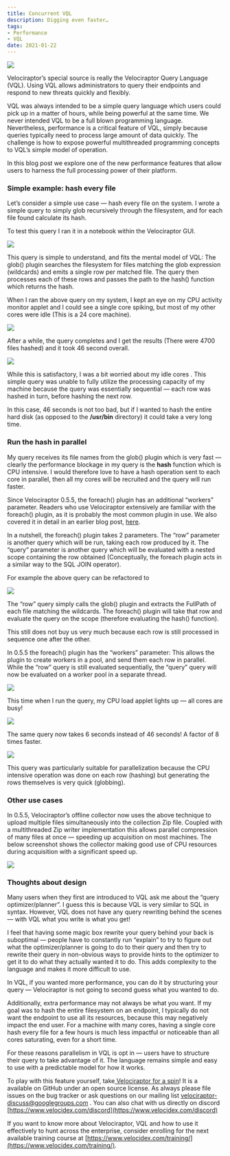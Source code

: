 ```yaml
---
title: Concurrent VQL
description: Digging even faster…
tags:
- Performance
- VQL
date: 2021-01-22
---
```


![](../../img/0O-0AL55-9dX4uKDn?width=600px)

Velociraptor’s special source is really the Velociraptor Query Language (VQL). Using VQL allows administrators to query their endpoints and respond to new threats quickly and flexibly.

VQL was always intended to be a simple query language which users could pick up in a matter of hours, while being powerful at the same time. We never intended VQL to be a full blown programming language. Nevertheless, performance is a critical feature of VQL, simply because queries typically need to process large amount of data quickly. The challenge is how to expose powerful multithreaded programming concepts to VQL’s simple model of operation.

In this blog post we explore one of the new performance features that allow users to harness the full processing power of their platform.

### Simple example: hash every file

Let’s consider a simple use case — hash every file on the system. I wrote a simple query to simply glob recursively through the filesystem, and for each file found calculate its hash.

To test this query I ran it in a notebook within the Velociraptor GUI.

![](../../img/1lKdoOeFNUK3S0Jfoc5hjAg.png)

This query is simple to understand, and fits the mental model of VQL: The glob() plugin searches the filesystem for files matching the glob expression (wildcards) and emits a single row per matched file. The query then processes each of these rows and passes the path to the hash() function which returns the hash.

When I ran the above query on my system, I kept an eye on my CPU activity monitor applet and I could see a single core spiking, but most of my other cores were idle (This is a 24 core machine).

![](../../img/1AqHCS0ooUVU6uu_d1MbwQA.png)

After a while, the query completes and I get the results (There were 4700 files hashed) and it took 46 second overall.

![](../../img/1_x-w8bzPKcgDxIpemcuAvg.png)

While this is satisfactory, I was a bit worried about my idle cores . This simple query was unable to fully utilize the processing capacity of my machine because the query was essentially sequential — each row was hashed in turn, before hashing the next row.

In this case, 46 seconds is not too bad, but if I wanted to hash the entire hard disk (as opposed to the **/usr/bin** directory) it could take a very long time.

### Run the hash in parallel

My query receives its file names from the glob() plugin which is very fast — clearly the performance blockage in my query is the **hash** function which is CPU intensive. I would therefore love to have a hash operation sent to each core in parallel, then all my cores will be recruited and the query will run faster.

Since Velociraptor 0.5.5, the foreach() plugin has an additional “workers” parameter. Readers who use Velociraptor extensively are familiar with the foreach() plugin, as it is probably the most common plugin in use. We also covered it in detail in an earlier blog post, [here](https://medium.com/velociraptor-ir/the-velociraptor-query-language-pt-2-fe92bb7aa150).

In a nutshell, the foreach() plugin takes 2 parameters. The “row” parameter is another query which will be run, taking each row produced by it. The “query” parameter is another query which will be evaluated with a nested scope containing the row obtained (Conceptually, the foreach plugin acts in a similar way to the SQL JOIN operator).

For example the above query can be refactored to

![](../../img/1yQZMsoGUDzFNoHNBDvqXSg.png)

The “row” query simply calls the glob() plugin and extracts the FullPath of each file matching the wildcards. The foreach() plugin will take that row and evaluate the query on the scope (therefore evaluating the hash() function).

This still does not buy us very much because each row is still processed in sequence one after the other.

In 0.5.5 the foreach() plugin has the “workers” parameter: This allows the plugin to create workers in a pool, and send them each row in parallel. While the “row” query is still evaluated sequentially, the “query” query will now be evaluated on a worker pool in a separate thread.

![](../../img/1g18d_ZqooGZyGFtBVgTpFg.png)

This time when I run the query, my CPU load applet lights up — all cores are busy!

![](../../img/1WW4I3UqyHiQ5oisTojx5mw.png)

The same query now takes 6 seconds instead of 46 seconds! A factor of 8 times faster.

![](../../img/1UON1jBo_919hBi9LMn-QJw.png)

This query was particularly suitable for parallelization because the CPU intensive operation was done on each row (hashing) but generating the rows themselves is very quick (globbing).

### Other use cases

In 0.5.5, Velociraptor’s offline collector now uses the above technique to upload multiple files simultaneously into the collection Zip file. Coupled with a multithreaded Zip writer implementation this allows parallel compression of many files at once — speeding up acquisition on most machines. The below screenshot shows the collector making good use of CPU resources during acquisition with a significant speed up.

![](../../img/1t5DedninX180zBSrNIv1dA.png)

### Thoughts about design

Many users when they first are introduced to VQL ask me about the “query optimizer/planner”. I guess this is because VQL is very similar to SQL in syntax. However, VQL does not have any query rewriting behind the scenes — with VQL what you write is what you get!

I feel that having some magic box rewrite your query behind your back is suboptimal — people have to constantly run “explain” to try to figure out what the optimizer/planner is going to do to their query and then try to rewrite their query in non-obvious ways to provide hints to the optimizer to get it to do what they actually wanted it to do. This adds complexity to the language and makes it more difficult to use.

In VQL, if you wanted more performance, you can do it by structuring your query — Velociraptor is not going to second guess what you wanted to do.

Additionally, extra performance may not always be what you want. If my goal was to hash the entire filesystem on an endpoint, I typically do not want the endpoint to use all its resources, because this may negatively impact the end user. For a machine with many cores, having a single core hash every file for a few hours is much less impactful or noticeable than all cores saturating, even for a short time.

For these reasons parallelism in VQL is opt in — users have to structure their query to take advantage of it. The language remains simple and easy to use with a predictable model for how it works.

To play with this feature yourself, take[ Velociraptor for a spin](https://github.com/Velocidex/velociraptor)! It is a available on GitHub under an open source license. As always please file issues on the bug tracker or ask questions on our mailing list [velociraptor-discuss@googlegroups.com](mailto:velociraptor-discuss@googlegroups.com) . You can also chat with us directly on discord [https://www.velocidex.com/discord](https://www.velocidex.com/discord)

If you want to know more about Velociraptor, VQL and how to use it effectively to hunt across the enterprise, consider enrolling for the next available training course at [https://www.velocidex.com/training/](https://www.velocidex.com/training/).
